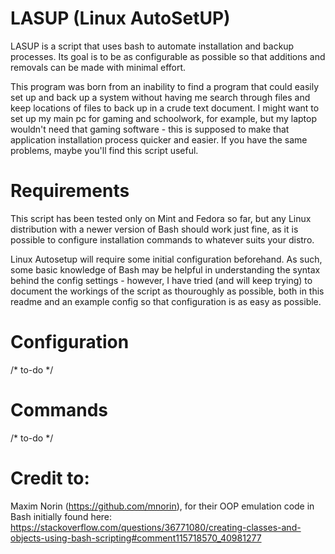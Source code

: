 # LASUP (Linux AutoSetUP)
LASUP is a script that uses bash to automate installation and backup processes. Its goal is to be as configurable as possible so that additions and removals can be made with minimal effort.

This program was born from an inability to find a program that could easily set up and back up a system without having me search through files and keep locations of files to back up in a crude text document. I might want to set up my main pc for gaming and schoolwork, for example, but my laptop wouldn't need that gaming software - this is supposed to make that application installation process quicker and easier. If you have the same problems, maybe you'll find this script useful.
# Requirements
This script has been tested only on Mint and Fedora so far, but any Linux distribution with a newer version of Bash should work just fine, as it is possible to configure installation commands to whatever suits your distro.

Linux Autosetup will require some initial configuration beforehand. As such, some basic knowledge of Bash may be helpful in understanding the syntax behind the config settings - however, I have tried (and will keep trying) to document the workings of the script as thouroughly as possible, both in this readme and an example config so that configuration is as easy as possible.
# Configuration
/* to-do */
# Commands
/* to-do */
# Credit to:
Maxim Norin (https://github.com/mnorin), for their OOP emulation code in Bash initially found here: https://stackoverflow.com/questions/36771080/creating-classes-and-objects-using-bash-scripting#comment115718570_40981277

